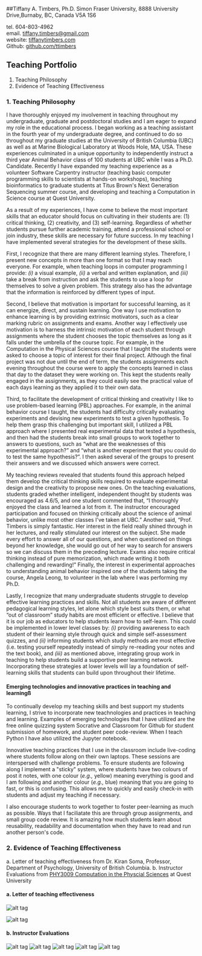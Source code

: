 ##Tiffany A. Timbers, Ph.D.
Simon Fraser University, 8888 University Drive,Burnaby, BC, Canada V5A 1S6 </br>

tel. 604-803-4962 </br>
email. [tiffany.timbers@gmail.com](mailto:tiffany.timbers@gmail.com)</br>
website: [tiffanytimbers.com](tiffanytimbers.com)</br>
Github: [github.com/ttimbers](github.com/ttimbers)
   
## Teaching Portfolio

1. Teaching Philosophy
2. Evidence of Teaching Effectiveness



### 1. Teaching Philosophy


I have thoroughly enjoyed my involvement in teaching throughout my undergraduate, graduate and postdoctoral studies and I am eager to expand my role in the educational process. I began working as a teaching assistant in the fourth year of my undergraduate degree, and continued to do so throughout my graduate studies at the University of British Columbia (UBC) as well as at Marine Biological Laboratory at Woods Hole, MA, USA. These experiences culminated in a unique opportunity to independently instruct a third year Animal Behavior class of 100 students at UBC while I was a Ph.D. Candidate. Recently I have expanded my teaching experience as a volunteer Software Carpentry instructor (teaching basic computer programming skills to scientists at hands-on workshops), teaching bioinformatics to graduate students at Titus Brown's Next Generation Sequencing summer course, and developing and teaching a Computation in Science course at Quest University.

As a result of my experiences, I have come to believe the most important skills that an educator should focus on cultivating in their students are: (1) critical thinking, (2) creativity, and (3) self-learning. Regardless of whether students pursue further academic training, attend a professional school or join industry, these skills are necessary for future success. In my teaching I have implemented several strategies for the development of these skills. 

First, I recognize that there are many different learning styles. Therefore, I present new concepts in more than one format so that I may reach everyone. For example, when teaching loops in computer programming I provide: *(i)* a visual example, *(ii)* a verbal and written explanation, and *(iii)* take a break from instruction and ask the students to use a loop for themselves to solve a given problem. This strategy also has the advantage that the information is reinforced by different types of input.

Second, I believe that motivation is important for successful learning, as it can energize, direct, and sustain learning. One way I use motivation to enhance learning is by providing extrinsic motivators, such as a clear marking rubric on assignments and exams. Another way I effectively use motivation is to harness the intrinsic motivation of each student through assignments where the student chooses the topic themselves as long as it falls under the umbrella of the course topic. For example, in the Computation in the Physical Sciences course that I taught the students were asked to choose a topic of interest for their final project. Although the final project was not due until the end of term, the students assignments each evening throughout the course were to apply the concepts learned in class that day to the dataset they were working on. This kept the students really engaged in the assignments, as they could easily see the practical value of each days learning as they applied it to their own data.

Third, to facilitate the development of critical thinking and creativity I like to use problem-based learning (PBL) approaches. For example, in the animal behavior course I taught, the students had difficulty critically evaluating experiments and devising new experiments to test a given hypothesis. To help them grasp this challenging but important skill, I utilized a PBL approach where I presented real experimental data that tested a hypothesis, and then had the students break into small groups to work together to answers to questions, such as “what are the weaknesses of this experimental approach?” and “what is another experiment that you could do to test the same hypothesis?”. I then asked several of the groups to present their answers and we discussed which answers were correct. 

My teaching reviews revealed that students found this approach helped them develop the critical thinking skills required to evaluate experimental design and the creativity to propose new ones. On the teaching evaluations, students graded whether intelligent, independent thought by students was encouraged as 4.6/5, and one student commented that, “I thoroughly enjoyed the class and learned a lot from it. The instructor encouraged participation and focused on thinking critically about the science of animal behavior, unlike most other classes I've taken at UBC.” Another said, “Prof. Timbers is simply fantastic. Her interest in the field really shined through in her lectures, and really stimulated our interest on the subject. She made every effort to answer all of our questions, and when questioned on things beyond her knowledge, she would go out of her way to search for answers so we can discuss them in the preceding lecture. Exams also require critical thinking instead of pure memorization, which made writing it both challenging and rewarding!” Finally, the interest in experimental approaches to understanding animal behavior inspired one of the students taking the course, Angela Leong, to volunteer in the lab where I was performing my Ph.D.

Lastly, I recognize that many undergraduate students struggle to develop effective learning practices and skills. Not all students are aware of different pedagogical learning styles, let alone which style best suits them, or what “out of classroom” study habits are most efficient or effective. I believe that it is our job as educators to help students learn how to self-learn. This could be implemented in lower level classes by: *(i)* providing awareness to each student of their learning style through quick and simple self-assessment quizzes, and *(ii)* informing students which study methods are most effective (i.e. testing yourself repeatedly instead of simply re-reading your notes and the text book), and *(iii)* as mentioned above, integrating group work in teaching to help students build a supportive peer learning network. Incorporating these strategies at lower levels will lay a foundation of self-learning skills that students can build upon throughout their lifetime.

#### Emerging technologies and innovative practices in teaching and learningß
To continually develop my teaching skills and best support my students learning, I strive to incorporate new teachnologies and practices in teaching and learning. Examples of emerging technologies that I have utilized are the free online quizzing system Socrative and Classroom for Github for student submission of homework, and student peer code-review. When I teach Python I have also utilized the Jupyter notebook.

Innovative teaching practices that I use in the classroom include live-coding  where students follow along on their own laptops. These sessions are interspersed with challenge problems. To ensure students are following along I implement a "sticky" system, where students have two colours of post it notes, with one colour (*e.g.,* yellow) meaning everything is good and I am following and another colour (*e.g.,* blue) meaning that you are going to fast, or this is confusing. This allows me to quickly and easily check-in with students and adjust my teaching if necessary. 

I also encourage students to work together to foster peer-learning as much as possible. Ways that I faciliatate this are through group assignments, and small group code review. It is amazing how much students learn about reusability, readability and documentation when they have to read and run another person's code.

### 2. Evidence of Teaching Effectiveness

a. Letter of teaching effectiveness from Dr. Kiran Soma, Professor, Department of Psychology, University of British Columbia. 
b. Instructor Evaluations from [PHY3009 Computation in the Physcial Sciences](http://phy3009.github.io/PHY3009-2015/) at Quest University 

#### a. Letter of teaching effectiveness

![alt tag](img/page1.png)

![alt tag](img/page2.png)

#### b. Instructor Evaluations

![alt tag](img/Eval_page1.png)
![alt tag](img/Eval_page2.png)
![alt tag](img/Eval_page3.png)
![alt tag](img/Eval_page4.png)
![alt tag](img/Eval_page5.png)